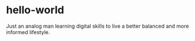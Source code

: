 # hello-world
Just an analog man learning digital skills to live a better balanced and more informed lifestyle.

